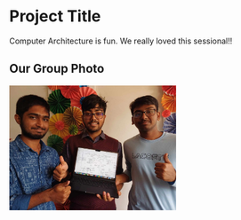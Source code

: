 # Project Title

Computer Architecture is fun. We really loved this sessional!!


## Our Group Photo

<img src="images/group_pic.jpg" alt="Alt text" width="300"/>
